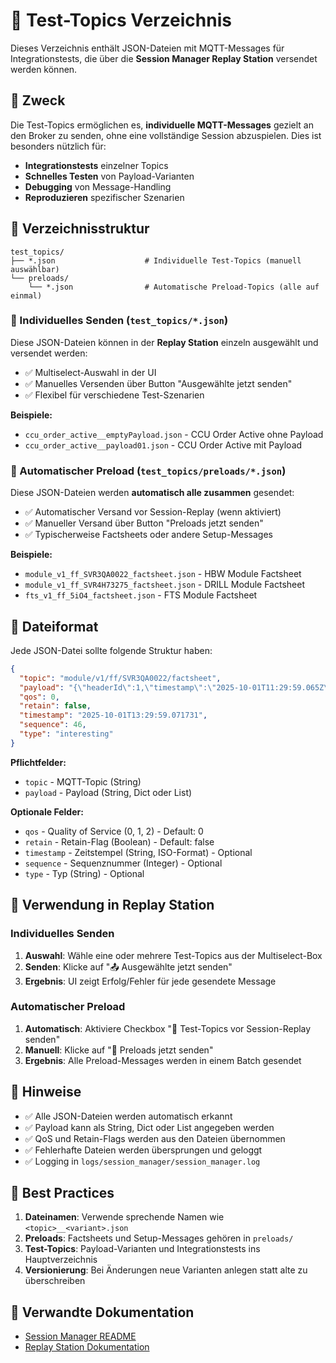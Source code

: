 # 🧪 Test-Topics Verzeichnis

Dieses Verzeichnis enthält JSON-Dateien mit MQTT-Messages für Integrationstests, die über die **Session Manager Replay Station** versendet werden können.

## 🎯 Zweck

Die Test-Topics ermöglichen es, **individuelle MQTT-Messages** gezielt an den Broker zu senden, ohne eine vollständige Session abzuspielen. Dies ist besonders nützlich für:

- **Integrationstests** einzelner Topics
- **Schnelles Testen** von Payload-Varianten
- **Debugging** von Message-Handling
- **Reproduzieren** spezifischer Szenarien

## 📁 Verzeichnisstruktur

```
test_topics/
├── *.json                    # Individuelle Test-Topics (manuell auswählbar)
└── preloads/
    └── *.json                # Automatische Preload-Topics (alle auf einmal)
```

### 🎯 Individuelles Senden (`test_topics/*.json`)

Diese JSON-Dateien können in der **Replay Station** einzeln ausgewählt und versendet werden:

- ✅ Multiselect-Auswahl in der UI
- ✅ Manuelles Versenden über Button "Ausgewählte jetzt senden"
- ✅ Flexibel für verschiedene Test-Szenarien

**Beispiele:**
- `ccu_order_active__emptyPayload.json` - CCU Order Active ohne Payload
- `ccu_order_active__payload01.json` - CCU Order Active mit Payload

### 🚀 Automatischer Preload (`test_topics/preloads/*.json`)

Diese JSON-Dateien werden **automatisch alle zusammen** gesendet:

- ✅ Automatischer Versand vor Session-Replay (wenn aktiviert)
- ✅ Manueller Versand über Button "Preloads jetzt senden"
- ✅ Typischerweise Factsheets oder andere Setup-Messages

**Beispiele:**
- `module_v1_ff_SVR3QA0022_factsheet.json` - HBW Module Factsheet
- `module_v1_ff_SVR4H73275_factsheet.json` - DRILL Module Factsheet
- `fts_v1_ff_5iO4_factsheet.json` - FTS Module Factsheet

## 📄 Dateiformat

Jede JSON-Datei sollte folgende Struktur haben:

```json
{
  "topic": "module/v1/ff/SVR3QA0022/factsheet",
  "payload": "{\"headerId\":1,\"timestamp\":\"2025-10-01T11:29:59.065Z\",\"version\":\"1.3.0\",...}",
  "qos": 0,
  "retain": false,
  "timestamp": "2025-10-01T13:29:59.071731",
  "sequence": 46,
  "type": "interesting"
}
```

**Pflichtfelder:**
- `topic` - MQTT-Topic (String)
- `payload` - Payload (String, Dict oder List)

**Optionale Felder:**
- `qos` - Quality of Service (0, 1, 2) - Default: 0
- `retain` - Retain-Flag (Boolean) - Default: false
- `timestamp` - Zeitstempel (String, ISO-Format) - Optional
- `sequence` - Sequenznummer (Integer) - Optional
- `type` - Typ (String) - Optional

## 🔧 Verwendung in Replay Station

### Individuelles Senden

1. **Auswahl**: Wähle eine oder mehrere Test-Topics aus der Multiselect-Box
2. **Senden**: Klicke auf "📤 Ausgewählte jetzt senden"
3. **Ergebnis**: UI zeigt Erfolg/Fehler für jede gesendete Message

### Automatischer Preload

1. **Automatisch**: Aktiviere Checkbox "🚀 Test-Topics vor Session-Replay senden"
2. **Manuell**: Klicke auf "🚀 Preloads jetzt senden"
3. **Ergebnis**: Alle Preload-Messages werden in einem Batch gesendet

## 📝 Hinweise

- ✅ Alle JSON-Dateien werden automatisch erkannt
- ✅ Payload kann als String, Dict oder List angegeben werden
- ✅ QoS und Retain-Flags werden aus den Dateien übernommen
- ✅ Fehlerhafte Dateien werden übersprungen und geloggt
- ✅ Logging in `logs/session_manager/session_manager.log`

## 🚀 Best Practices

1. **Dateinamen**: Verwende sprechende Namen wie `<topic>__<variant>.json`
2. **Preloads**: Factsheets und Setup-Messages gehören in `preloads/`
3. **Test-Topics**: Payload-Varianten und Integrationstests ins Hauptverzeichnis
4. **Versionierung**: Bei Änderungen neue Varianten anlegen statt alte zu überschreiben

## 🔗 Verwandte Dokumentation

- [Session Manager README](../sessions/README.md)
- [Replay Station Dokumentation](../../../docs/04-howto/helper_apps/replay-station.md)









